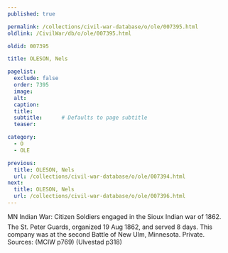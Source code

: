 ```yaml
---
published: true

permalink: /collections/civil-war-database/o/ole/007395.html
oldlink: /CivilWar/db/o/ole/007395.html

oldid: 007395

title: OLESON, Nels

pagelist:
  exclude: false
  order: 7395
  image: 
  alt:
  caption:
  title:
  subtitle:      # Defaults to page subtitle
  teaser:

category: 
  - O 
  - OLE

previous:
  title: OLESON, Nels
  url: /collections/civil-war-database/o/ole/007394.html  
next:
  title: OLESON, Nels
  url: /collections/civil-war-database/o/ole/007396.html   
---
```

MN Indian War: &#147;Citizen Soldiers engaged in the Sioux Indian war of 1862&#148;. The St. Peter Guards, organized 19 Aug 1862, and served 8 days. This company was at the second Battle of New Ulm, Minnesota. Private. Sources: (MCIW p769) (Ulvestad p318)
